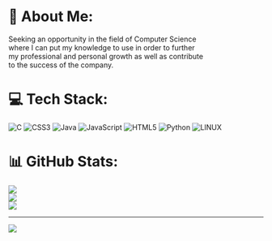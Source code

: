 # 💫 About Me:
Seeking an opportunity in the field of Computer Science <br>where I can put my knowledge to use in order to further <br>my professional and personal growth as well as contribute <br>to the success of the company.


# 💻 Tech Stack:
![C](https://img.shields.io/badge/c-%2300599C.svg?style=for-the-badge&logo=c&logoColor=white) ![CSS3](https://img.shields.io/badge/css3-%231572B6.svg?style=for-the-badge&logo=css3&logoColor=white) ![Java](https://img.shields.io/badge/java-%23ED8B00.svg?style=for-the-badge&logo=java&logoColor=white) ![JavaScript](https://img.shields.io/badge/javascript-%23323330.svg?style=for-the-badge&logo=javascript&logoColor=%23F7DF1E) ![HTML5](https://img.shields.io/badge/html5-%23E34F26.svg?style=for-the-badge&logo=html5&logoColor=white) ![Python](https://img.shields.io/badge/python-3670A0?style=for-the-badge&logo=python&logoColor=ffdd54) ![LINUX](https://img.shields.io/badge/Linux-FCC624?style=for-the-badge&logo=linux&logoColor=black)
# 📊 GitHub Stats:
![](https://github-readme-stats.vercel.app/api?username=Henry2809&theme=onedark&hide_border=false&include_all_commits=false&count_private=false)<br/>
![](https://github-readme-streak-stats.herokuapp.com/?user=Henry2809&theme=onedark&hide_border=false)<br/>
![](https://github-readme-stats.vercel.app/api/top-langs/?username=Henry2809&theme=onedark&hide_border=false&include_all_commits=false&count_private=false&layout=compact)

---
[![](https://visitcount.itsvg.in/api?id=Henry2809&icon=5&color=2)](https://visitcount.itsvg.in)

<!-- Proudly created with GPRM ( https://gprm.itsvg.in ) -->
